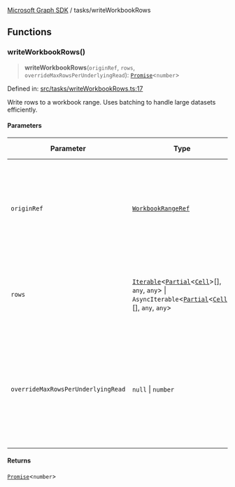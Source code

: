 [Microsoft Graph SDK](../README.md) / tasks/writeWorkbookRows

## Functions

### writeWorkbookRows()

> **writeWorkbookRows**(`originRef`, `rows`, `overrideMaxRowsPerUnderlyingRead`): [`Promise`](https://developer.mozilla.org/docs/Web/JavaScript/Reference/Global_Objects/Promise)\<`number`\>

Defined in: [src/tasks/writeWorkbookRows.ts:17](https://github.com/Future-Secure-AI/microsoft-graph/blob/main/src/tasks/writeWorkbookRows.ts#L17)

Write rows to a workbook range. Uses batching to handle large datasets efficiently.

#### Parameters

| Parameter | Type | Default value | Description |
| ------ | ------ | ------ | ------ |
| `originRef` | [`WorkbookRangeRef`](../models/WorkbookRangeRef.md#workbookrangeref) | `undefined` | The reference to the workbook range where rows will be written. Only the upper-left is used as an origin point. |
| `rows` | [`Iterable`](https://www.typescriptlang.org/docs/handbook/iterators-and-generators.html#iterable-interface)\<[`Partial`](https://www.typescriptlang.org/docs/handbook/utility-types.html#partialtype)\<[`Cell`](../Cell.md#cell)\>[], `any`, `any`\> \| `AsyncIterable`\<[`Partial`](https://www.typescriptlang.org/docs/handbook/utility-types.html#partialtype)\<[`Cell`](../Cell.md#cell)\>[], `any`, `any`\> | `undefined` | An iterable or async iterable of rows to write. Each row is an array of cells. |
| `overrideMaxRowsPerUnderlyingRead` | `null` \| `number` | `null` | Optional maximum number of rows to write in a single underlying read. If not provided, it will be automatically calculated based on a safe value. |

#### Returns

[`Promise`](https://developer.mozilla.org/docs/Web/JavaScript/Reference/Global_Objects/Promise)\<`number`\>
